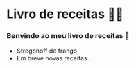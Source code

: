 # Livro de receitas :man_cook:

### Benvindo ao meu livro de receitas :wave:

- Strogonoff de frango
- Em breve novas receitas...